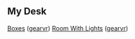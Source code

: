## My Desk
[Boxes](boxes.html) (<a href="ovrweb:https://arvinds.github.io/webvr-tests/boxes.html">gearvr</a>)
[Room With Lights](room_with_lights.html) (<a href="ovrweb:https://arvinds.github.io/webvr-tests/room_with_lights.html">gearvr</a>)
